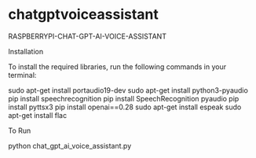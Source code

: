 # chatgptvoiceassistant
RASPBERRYPI-CHAT-GPT-AI-VOICE-ASSISTANT

Installation

To install the required libraries, run the following commands in your terminal:

sudo apt-get install portaudio19-dev
sudo apt-get install python3-pyaudio
pip install speechrecognition
pip install SpeechRecognition pyaudio
pip install pyttsx3
pip install openai==0.28
sudo apt-get install espeak
sudo apt-get install flac

To Run

python chat_gpt_ai_voice_assistant.py
